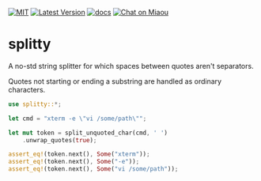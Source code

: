 [![MIT][s2]][l2] [![Latest Version][s1]][l1] [![docs][s3]][l3] [![Chat on Miaou][s4]][l4]

[s1]: https://img.shields.io/crates/v/splitty.svg
[l1]: https://crates.io/crates/splitty

[s2]: https://img.shields.io/badge/license-MIT-blue.svg
[l2]: LICENSE

[s3]: https://docs.rs/splitty/badge.svg
[l3]: https://docs.rs/splitty/

[s4]: https://miaou.dystroy.org/static/shields/room.svg
[l4]: https://miaou.dystroy.org/3

# splitty

A no-std string splitter for which spaces between quotes aren't separators.

Quotes not starting or ending a substring are handled as ordinary characters.

```rust
use splitty::*;

let cmd = "xterm -e \"vi /some/path\"";

let mut token = split_unquoted_char(cmd, ' ')
    .unwrap_quotes(true);

assert_eq!(token.next(), Some("xterm"));
assert_eq!(token.next(), Some("-e"));
assert_eq!(token.next(), Some("vi /some/path"));
```
